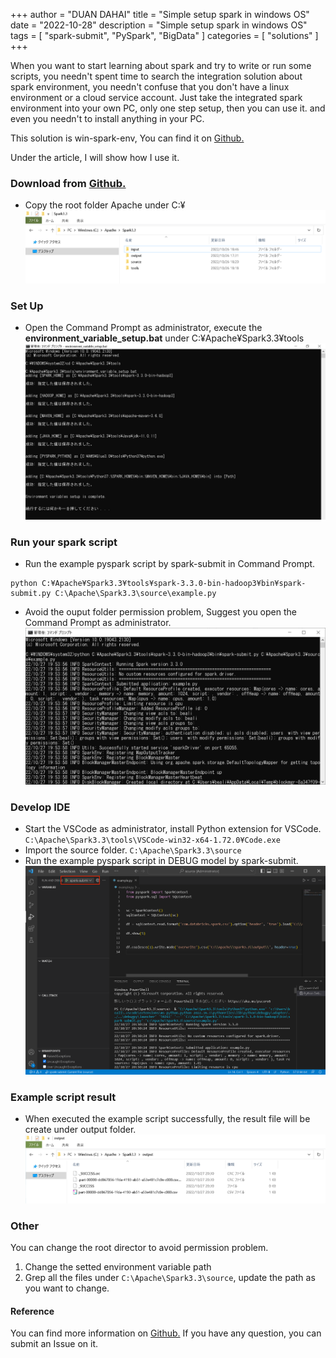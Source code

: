 +++
author = "DUAN DAHAI"
title = "Simple setup spark in windows OS"
date = "2022-10-28"
description = "Simple setup spark in windows OS"
tags = [
    "spark-submit",
    "PySpark",
    "BigData"
]
categories = [
    "solutions"
]
+++

When you want to start learning about spark and try to write or run some scripts,
you needn't spent time to search the integration solution about spark environment,
you needn't confuse that you don't have a linux environment or a cloud service account.
Just take the integrated spark environment into your own PC, only one step setup, then you can use it.
and even you needn't to install anything in your PC.

This solution is win-spark-env, You can find it on <a href="https://github.com/vekee/win-spark-env" >Github.</a>

Under the article, I will show how I use it.

### Download from <a href="https://github.com/vekee/win-spark-env" >Github.</a>

- Copy the root folder Apache under C:¥
![save](/media/en/20220928-run-spark-in-windows-1.png)


### Set Up
- Open the Command Prompt as administrator, execute the __environment_variable_setup.bat__  under C:¥Apache¥Spark3.3¥tools
![run](/media/en/20220928-run-spark-in-windows-3.png)

### Run your spark script
- Run the example pyspark script by spark-submit in Command Prompt.
```
python C:¥Apache¥Spark3.3¥tools¥spark-3.3.0-bin-hadoop3¥bin¥spark-submit.py C:\Apache\Spark3.3\source\example.py
```
- Avoid the ouput folder permission problem, Suggest you open the Command Prompt as administrator.
![run](/media/en/20220928-run-spark-in-windows-5.png)

### Develop IDE
- Start the VSCode as administrator, install Python extension for VSCode.
`
C:\Apache\Spark3.3\tools\VSCode-win32-x64-1.72.0¥Code.exe
`
- Import the source folder.
`
C:\Apache\Spark3.3\source
`
- Run the example pyspark script in DEBUG model by spark-submit.
![run](/media/en/20220928-run-spark-in-windows-6.png)

### Example script result
- When executed the example script successfully, the result file will be create under output folder.
![run](/media/en/20220928-run-spark-in-windows-7.png)

### Other
You can change the root director to avoid permission problem.
1. Change the setted environment variable path
2. Grep all the files under `C:\Apache\Spark3.3\source`, update the path as you want to change.

#### Reference
You can find more information on <a href="https://github.com/vekee/win-spark-env" >Github.</a> If you have any question, you can submit an Issue on it.